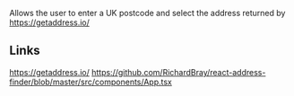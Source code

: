 Allows the user to enter a UK postcode and select the address returned by
https://getaddress.io/

## Links

https://getaddress.io/
https://github.com/RichardBray/react-address-finder/blob/master/src/components/App.tsx
